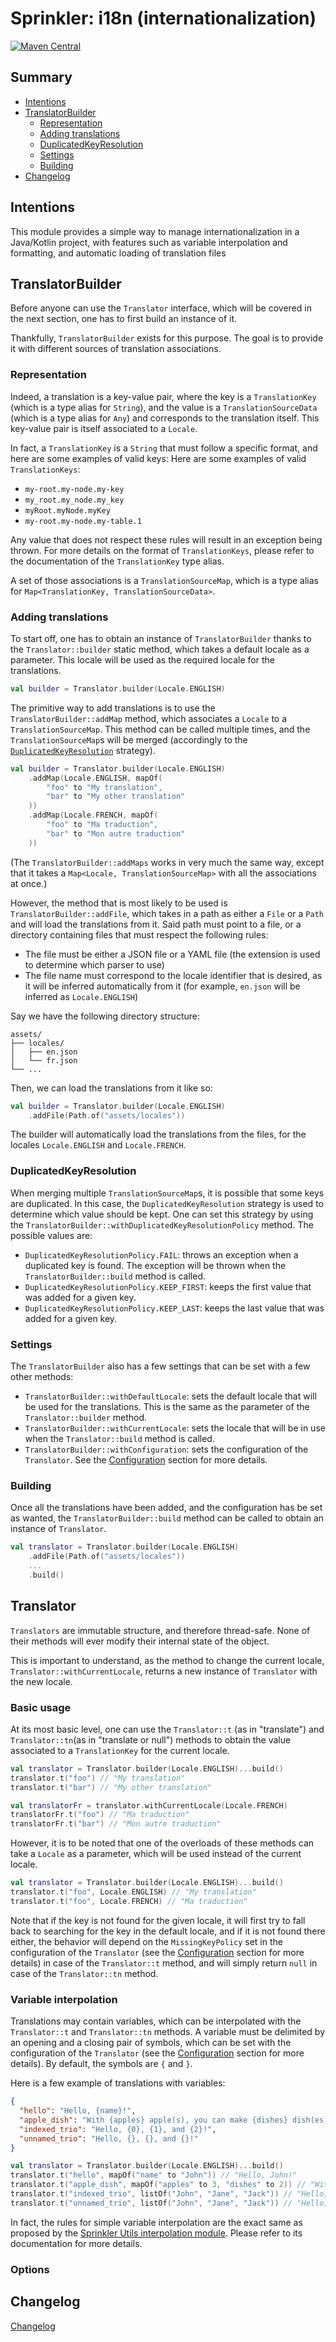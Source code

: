 # Sprinkler: i18n (internationalization)

[![Maven Central](https://img.shields.io/maven-central/v/com.black-kamelia.sprinkler/i18n)](https://central.sonatype.com/artifact/com.black-kamelia.sprinkler/i18n)

## Summary

- [Intentions](#intentions)
- [TranslatorBuilder](#translatorbuilder)
  - [Representation](#representation)
  - [Adding translations](#adding-translations)
  - [DuplicatedKeyResolution](#duplicatedkeyresolution)
  - [Settings](#settings)
  - [Building](#building)
- [Changelog](#changelog)

## Intentions

This module provides a simple way to manage internationalization in a Java/Kotlin project, with features such as
variable interpolation and formatting, and automatic loading of translation files

## TranslatorBuilder

Before anyone can use the `Translator` interface, which will be covered in the next section, one has to first build
an instance of it.

Thankfully, `TranslatorBuilder` exists for this purpose. The goal is to provide it with different sources of translation
associations. 

### Representation

Indeed, a translation is a key-value pair, where the key is a `TranslationKey` (which is a type alias for
`String`), and the value is a `TranslationSourceData` (which is a type alias for `Any`) and corresponds to the
translation itself. This key-value pair is itself associated to a `Locale`.

In fact, a `TranslationKey` is a `String` that must follow a specific format, and here are some examples of valid keys:
Here are some examples of valid `TranslationKeys`:
- `my-root.my-node.my-key`
- `my_root.my_node.my_key`
- `myRoot.myNode.myKey`
- `my-root.my-node.my-table.1`

Any value that does not respect these rules will result in an exception being thrown. For more details on the format of
`TranslationKeys`, please refer to the documentation of the `TranslationKey` type alias.

A set of those associations is a `TranslationSourceMap`, which is a type alias for 
`Map<TranslationKey, TranslationSourceData>`.

### Adding translations

To start off, one has to obtain an instance of `TranslatorBuilder` thanks to the `Translator::builder` static method, 
which takes a default locale as a parameter. This locale will be used as the required locale for the translations.

```kt
val builder = Translator.builder(Locale.ENGLISH)
```

The primitive way to add translations is to use the `TranslatorBuilder::addMap` method, which associates a `Locale` to
a `TranslationSourceMap`. This method can be called multiple times, and the `TranslationSourceMap`s will be merged
(accordingly to the [`DuplicatedKeyResolution`](#duplicatedkeyresolution) strategy).

```kt
val builder = Translator.builder(Locale.ENGLISH)
    .addMap(Locale.ENGLISH, mapOf(
        "foo" to "My translation",
        "bar" to "My other translation"
    ))
    .addMap(Locale.FRENCH, mapOf(
        "foo" to "Ma traduction",
        "bar" to "Mon autre traduction"
    ))
```

(The `TranslatorBuilder::addMaps` works in very much the same way, except that it takes a 
`Map<Locale, TranslationSourceMap>` with all the associations at once.)

However, the method that is most likely to be used is `TranslatorBuilder::addFile`, which takes in a path as either a 
`File` or a `Path` and will load the translations from it. Said path must point to a file, or a directory containing
files that must respect the following rules:
- The file must be either a JSON file or a YAML file (the extension is used to determine which parser to use)
- The file name must correspond to the locale identifier that is desired, as it will be inferred automatically from
  it (for example, `en.json` will be inferred as `Locale.ENGLISH`)

Say we have the following directory structure:
```
assets/
├── locales/
│   ├── en.json
│   └── fr.json
└── ...
```

Then, we can load the translations from it like so:
```kt
val builder = Translator.builder(Locale.ENGLISH)
    .addFile(Path.of("assets/locales"))
```

The builder will automatically load the translations from the files, for the locales `Locale.ENGLISH` and
`Locale.FRENCH`.

### DuplicatedKeyResolution

When merging multiple `TranslationSourceMap`s, it is possible that some keys are duplicated. In this case, the
`DuplicatedKeyResolution` strategy is used to determine which value should be kept. One can set this strategy by using
the `TranslatorBuilder::withDuplicatedKeyResolutionPolicy` method. The possible values are:
- `DuplicatedKeyResolutionPolicy.FAIL`: throws an exception when a duplicated key is found. The exception will be thrown
  when the `TranslatorBuilder::build` method is called.
- `DuplicatedKeyResolutionPolicy.KEEP_FIRST`: keeps the first value that was added for a given key.
- `DuplicatedKeyResolutionPolicy.KEEP_LAST`: keeps the last value that was added for a given key.

### Settings

The `TranslatorBuilder` also has a few settings that can be set with a few other methods:
- `TranslatorBuilder::withDefaultLocale`: sets the default locale that will be used for the translations. This is the
  same as the parameter of the `Translator::builder` method.
- `TranslatorBuilder::withCurrentLocale`: sets the locale that will be in use when the `Translator::build` method is
  called.
- `TranslatorBuilder::withConfiguration`: sets the configuration of the `Translator`. 
  See the [Configuration](#configuration) section for more details.

### Building

Once all the translations have been added, and the configuration has be set as wanted, the `TranslatorBuilder::build` 
method can be called to obtain an instance of `Translator`.

```kt
val translator = Translator.builder(Locale.ENGLISH)
    .addFile(Path.of("assets/locales"))
    ...
    .build()
```

## Translator

`Translators` are immutable structure, and therefore thread-safe. None of their methods will ever modify their internal
state of the object.

This is important to understand, as the method to change the current locale, `Translator::withCurrentLocale`, returns
a new instance of `Translator` with the new locale.

### Basic usage

At its most basic level, one can use the `Translator::t` (as in "translate") and `Translator::tn`(as in "translate or 
null") methods to obtain the value associated to a `TranslationKey` for the current locale.

```kt
val translator = Translator.builder(Locale.ENGLISH)...build()
translator.t("foo") // "My translation"
translator.t("bar") // "My other translation"

val translatorFr = translator.withCurrentLocale(Locale.FRENCH)
translatorFr.t("foo") // "Ma traduction"
translatorFr.t("bar") // "Mon autre traduction"
```

However, it is to be noted that one of the overloads of these methods can take a `Locale` as a parameter, which will
be used instead of the current locale.

```kt
val translator = Translator.builder(Locale.ENGLISH)...build()
translator.t("foo", Locale.ENGLISH) // "My translation"
translator.t("foo", Locale.FRENCH) // "Ma traduction"
```

Note that if the key is not found for the given locale, it will first try to fall back to searching for the key in the
default locale, and if it is not found there either, the behavior will depend on the `MissingKeyPolicy` set in the
configuration of the `Translator` (see the [Configuration](#configuration) section for more details) in case of
the `Translator::t` method, and will simply return `null` in case of the `Translator::tn` method.

### Variable interpolation

Translations may contain variables, which can be interpolated with the `Translator::t` and `Translator::tn` methods.
A variable must be delimited by an opening and a closing pair of symbols, which can be set with the configuration of the
`Translator` (see the [Configuration](#configuration) section for more details). 
By default, the symbols are `{` and `}`.

Here is a few example of translations with variables:
```json
{
  "hello": "Hello, {name}!",
  "apple_dish": "With {apples} apple(s), you can make {dishes} dish(es).",
  "indexed_trio": "Hello, {0}, {1}, and {2}!",
  "unnamed_trio": "Hello, {}, {}, and {}!"
}
```

```kt
val translator = Translator.builder(Locale.ENGLISH)...build()
translator.t("hello", mapOf("name" to "John")) // "Hello, John!"
translator.t("apple_dish", mapOf("apples" to 3, "dishes" to 2)) // "With 3 apple(s), you can make 2 dish(es)."
translator.t("indexed_trio", listOf("John", "Jane", "Jack")) // "Hello, John, Jane, and Jack!"
translator.t("unnamed_trio", listOf("John", "Jane", "Jack")) // "Hello, John, Jane, and Jack!"
```

In fact, the rules for simple variable interpolation are the exact same as proposed by the 
[Sprinkler Utils interpolation module](../utils/README.md#interpolation). Please refer to its documentation for more
details.

### Options

## Changelog

[Changelog](CHANGELOG.md)

